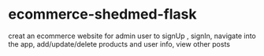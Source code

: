 # ecommerce-shedmed-flask
creat an ecommerce website for admin user to signUp , signIn, navigate into the app, add/update/delete products and user info, view other posts 
